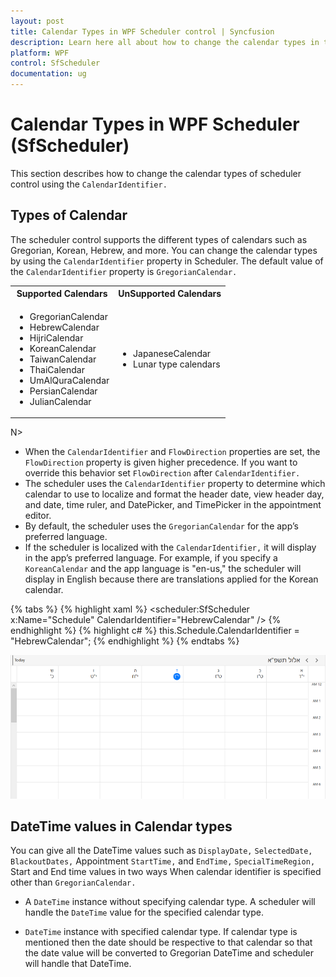 ```yaml
---
layout: post
title: Calendar Types in WPF Scheduler control | Syncfusion
description: Learn here all about how to change the calendar types in the scheduler (SfScheduler) control, its elements, and more.
platform: WPF
control: SfScheduler
documentation: ug
---
```


# Calendar Types in WPF Scheduler (SfScheduler)
This section describes how to change the calendar types of scheduler control using the `CalendarIdentifier.`

## Types of Calendar
The scheduler control supports the different types of calendars such as Gregorian, Korean, Hebrew, and more. You can change the calendar types by using the `CalendarIdentifier` property in Scheduler. The default value of the `CalendarIdentifier` property is `GregorianCalendar.`

<table>
<tr>
<th>Supported Calendars</th>
<th>UnSupported Calendars</th>
</tr>
<tr>
<td>

* GregorianCalendar
* HebrewCalendar
* HijriCalendar
* KoreanCalendar
* TaiwanCalendar
* ThaiCalendar
* UmAlQuraCalendar
* PersianCalendar
* JulianCalendar</td>
<td>

* JapaneseCalendar
* Lunar type calendars
</td>
</tr>
</table>

N> 
* When the `CalendarIdentifier` and `FlowDirection` properties are set, the `FlowDirection` property is given higher precedence. If you want to override this behavior set `FlowDirection` after `CalendarIdentifier.`
* The scheduler uses the `CalendarIdentifier` property to determine which calendar to use to localize and format the header date, view header day, and date, time ruler, and DatePicker, and TimePicker in the appointment editor.
* By default, the scheduler uses the `GregorianCalendar` for the app’s preferred language.
* If the scheduler is localized with the `CalendarIdentifier,` it will display in the app’s preferred language. For example, if you specify a `KoreanCalendar` and the app language is "en-us," the scheduler will display in English because there are translations applied for the Korean calendar.

{% tabs %}
{% highlight xaml %}
<scheduler:SfScheduler x:Name="Schedule"
                       CalendarIdentifier="HebrewCalendar" />
{% endhighlight %}
{% highlight c# %}
this.Schedule.CalendarIdentifier = "HebrewCalendar";
{% endhighlight %}
{% endtabs %}

![Hebrew Calendar](Calendar-Types_Images/CalendarTypes.png)

## DateTime values in Calendar types
You can give all the DateTime values such as `DisplayDate,` `SelectedDate,` `BlackoutDates,` Appointment `StartTime,` and `EndTime,` `SpecialTimeRegion,` Start and End time values in two ways When calendar identifier is specified other than `GregorianCalendar.`

* A `DateTime` instance without specifying calendar type. A scheduler will handle the `DateTime` value for the specified calendar type.

* `DateTime` instance with specified calendar type. If calendar type is mentioned then the date should be respective to that calendar so that the date value will be converted to Gregorian DateTime and scheduler will handle that DateTime.